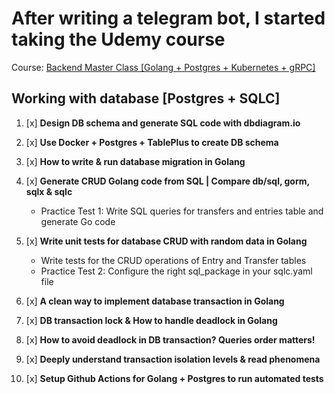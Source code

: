 # After writing a telegram bot, I started taking the Udemy course
Course: [Backend Master Class [Golang + Postgres + Kubernetes + gRPC]](https://www.udemy.com/share/105PNI3@vgqgMszJTBS_PimvIiwd2I1n0p9H2f5nGWh1DrDvUUMWqXTTEnR6b9sAp31jfWQmkQ==/)

## Working with database [Postgres + SQLC]
 
1. [x] **Design DB schema and generate SQL code with dbdiagram.io**

4. [x] **Use Docker + Postgres + TablePlus to create DB schema**

5. [x] **How to write & run database migration in Golang**

6. [x] **Generate CRUD Golang code from SQL | Compare db/sql, gorm, sqlx & sqlc**
    - Practice Test 1: Write SQL queries for transfers and entries table and generate Go code

7. [x] **Write unit tests for database CRUD with random data in Golang**
    - Write tests for the CRUD operations of Entry and Transfer tables
    - Practice Test 2: Configure the right sql_package in your sqlc.yaml file

8. [x] **A clean way to implement database transaction in Golang**

9. [x] **DB transaction lock & How to handle deadlock in Golang**

10. [x] **How to avoid deadlock in DB transaction? Queries order matters!**

11. [x] **Deeply understand transaction isolation levels & read phenomena**

12. [x] **Setup Github Actions for Golang + Postgres to run automated tests**
